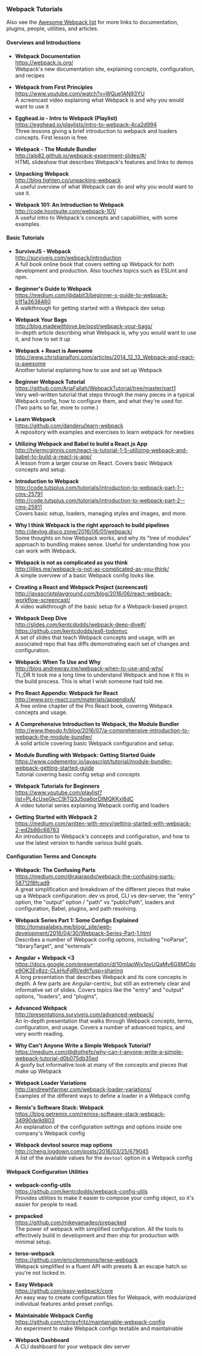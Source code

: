 ### Webpack Tutorials

Also see the [Awesome Webpack list](https://github.com/d3viant0ne/awesome-webpack) for more links to documentation, plugins, people, utilities, and articles.


#### Overviews and Introductions

- **Webpack Documentation**  
  https://webpack.js.org/  
  Webpack's new documentation site, explaining concepts, configuration, and recipes

- **Webpack from First Principles**  
  https://www.youtube.com/watch?v=WQue1AN93YU  
  A screencast video explaining what Webpack is and why you would want to use it

- **Egghead.io - Intro to Webpack (Playlist)**  
  https://egghead.io/playlists/intro-to-webpack-4ca2d994  
  Three lessons giving a brief introduction to webpack and loaders concepts. First lesson is free.

- **Webpack - The Module Bundler**  
  http://alp82.github.io/webpack-experiment-slides/#/  
  HTML slideshow that describes Webpack's features and links to demos
  
- **Unpacking Webpack**  
  http://blog.tighten.co/unpacking-webpack  
  A useful overview of what Webpack can do and why you would want to use it.

- **Webpack 101: An Introduction to Webpack**  
  http://code.hootsuite.com/webpack-101/  
  A useful intro to Webpack's concepts and capabilities, with some examples.


#### Basic Tutorials

- **SurviveJS - Webpack**  
  http://survivejs.com/webpack/introduction  
  A full book online book that covers setting up Webpack for both development and production. Also touches topics such as ESLint and npm.

- **Beginner's Guide to Webpack**  
  https://medium.com/@dabit3/beginner-s-guide-to-webpack-b1f1a3638460  
  A walkthrough for getting started with a Webpack dev setup

- **Webpack Your Bags**  
  http://blog.madewithlove.be/post/webpack-your-bags/  
  In-depth article describing what Webpack is, why you would want to use it, and how to set it up

- **Webpack + React is Awesome**  
  http://www.christianalfoni.com/articles/2014_12_13_Webpack-and-react-is-awesome  
  Another tutorial explaining how to use and set up Webpack

- **Beginner Webpack Tutorial**  
  https://github.com/AriaFallah/WebpackTutorial/tree/master/part1  
  Very well-written tutorial that steps through the many pieces in a typical Webpack config, how to configure them, and what they're used for.  (Two parts so far, more to come.)

- **Learn Webpack**  
  https://github.com/danderu/learn-webpack  
  A repository with examples and exercises to learn webpack for newbies

- **Utilizing Webpack and Babel to build a React.js App**  
  http://tylermcginnis.com/react-js-tutorial-1-5-utilizing-webpack-and-babel-to-build-a-react-js-app/  
  A lesson from a larger course on React.  Covers basic Webpack concepts and setup.
  
- **Introduction to Webpack**  
  http://code.tutsplus.com/tutorials/introduction-to-webpack-part-1--cms-25791  
  http://code.tutsplus.com/tutorials/introduction-to-webpack-part-2--cms-25911  
  Covers basic setup, loaders, managing styles and images, and more.
  
- **Why I think Webpack is the right approach to build pipelines**  
  http://devlog.disco.zone/2016/06/01/webpack/  
  Some thoughts on how Webpack works, and why its "tree of modules" approach to bundling makes sense.  Useful for understanding how you can work with Webpack.
  
- **Webpack is not as complicated as you think**  
  http://jilles.me/webpack-is-not-as-complicated-as-you-think/  
  A simple overview of a basic Webpack config looks like.
  
- **Creating a React and Webpack Project (screencast)**  
  http://javascriptplayground.com/blog/2016/06/react-webpack-workflow-screencast/  
  A video walkthrough of the basic setup for a Webpack-based project.
  
- **Webpack Deep Dive**  
  http://slides.com/kentcdodds/webpack-deep-dive#/  
  https://github.com/kentcdodds/es6-todomvc  
  A set of slides that teach Webpack concepts and usage, with an associated repo that has diffs demonstrating each set of changes and configuration.
  
- **Webpack: When To Use and Why**  
  http://blog.andrewray.me/webpack-when-to-use-and-why/  
  TL;DR It took me a long time to understand Webpack and how it fits in the build process. This is what I wish someone had told me.
  
- **Pro React Appendix: Webpack for React**  
  http://www.pro-react.com/materials/appendixA/  
  A free online chapter of the Pro React book, covering Webpack concepts and usage.
  
- **A Comprehensive Introduction to Webpack, the Module Bundler**  
  http://www.theodo.fr/blog/2016/07/a-comprehensive-introduction-to-webpack-the-module-bundler/  
  A solid article covering basic Webpack configuration and setup.
  
- **Module Bundling with Webpack: Getting Started Guide**  
  https://www.codementor.io/javascript/tutorial/module-bundler-webpack-getting-started-guide  
  Tutorial covering basic config setup and concepts
  
- **Webpack Tutorials for Beginners**  
  https://www.youtube.com/playlist?list=PL4cUxeGkcC9iTQ3J5oa6orDIMQKKxl8dC  
  A video tutorial series explaining Webpack config and loaders
  
- **Getting Started with Webpack 2**  
  https://medium.com/written-with-envy/getting-started-with-webpack-2-ed2b86c68783  
  An introduction to Webpack's concepts and configuration, and how to use the latest version to handle various build goals.

#### Configuration Terms and Concepts

- **Webpack: The Confusing Parts**  
  https://medium.com/@rajaraodv/webpack-the-confusing-parts-58712f8fcad9  
  A great simplification and breakdown of the different pieces that make up a Webpack configuration: dev vs prod, CLI vs dev-server, the "entry" option, the "output" option / "path" vs "publicPath", loaders and configuration, Babel, plugins, and path resolving.
  

- **Webpack Series Part 1: Some Configs Explained**  
  http://tomasalabes.me/blog/_site/web-development/2016/04/30/Webpack-Series-Part-1.html  
  Describes a number of Webpack config options, including "noParse", "libraryTarget", and "externals"
  
- **Angular + Webpack <3**  
  https://docs.google.com/presentation/d/10mIapWjv1pyUQaMv6G8MCdoe9OK2Ey8zz-CLkHuFdRI/edit?usp=sharing  
  A long presentation that describes Webpack and its core concepts in depth.  A few parts are Angular-centric, but still an extremely clear and informative set of slides.  Covers topics like the "entry" and "output" options, "loaders", and "plugins", 
  
- **Advanced Webpack**  
  http://presentations.survivejs.com/advanced-webpack/  
  An in-depth presentation that walks through Webpack concepts, terms, configuration, and usage.  Covers a number of advanced topics, and very worth reading.
  
- **Why Can't Anyone Write a Simple Webpack Tutorial?**  
  https://medium.com/@dtothefp/why-can-t-anyone-write-a-simple-webpack-tutorial-d0b075db35ed  
  A goofy but informative look at many of the concepts and pieces that make up Webpack
  
- **Webpack Loader Variations**  
  http://andrewhfarmer.com/webpack-loader-variations/  
  Examples of the different ways to define a loader in a Webpack config
  
- **Remix's Software Stack: Webpack**  
  https://blog.getremix.com/remixs-software-stack-webpack-34990de9d803  
  An explanation of the configuration settings and options inside one company's Webpack config
  
- **Webpack devtool source map options**  
  http://cheng.logdown.com/posts/2016/03/25/679045  
  A list of the available values for the `devtool` option in a Webpack config
  
#### Webpack Configuration Utilities

- **webpack-config-utils**  
  https://github.com/kentcdodds/webpack-config-utils  
  Provides utilities to make it easier to compose your config object, so it's easier for people to read.
  
- **prepacked**  
  https://github.com/mikeyamadeo/prepacked  
  The power of webpack with simplified configuration. All the tools to effectively build in development and then ship for production with minimal setup.
  
- **terse-webpack**  
  https://github.com/ericclemmons/terse-webpack  
  Webpack simplified in a fluent API with presets & an escape hatch so you're not locked in.
  
- **Easy Webpack**  
  https://github.com/easy-webpack/core  
  An easy way to create configuration files for Webpack, with modularized individual features anbd preset configs.
  
- **Maintainable Webpack Config**  
  https://github.com/chrisvfritz/maintainable-webpack-config  
  An experiment to make Webpack configs testable and maintainable
  
- **Webpack Dashboard**  
  A CLI dashboard for your webpack dev server